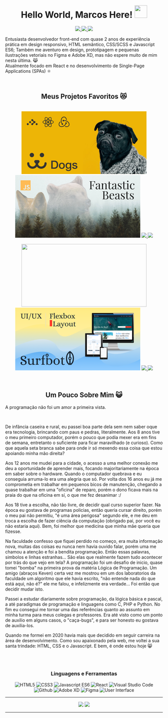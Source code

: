 <h1 align="center">Hello World, Marcos Here! 
<img src="https://media.giphy.com/media/1tTeNNilc8XAdlZTdV/giphy.gif" width="40" height="40" />
</h1>


<p align='center'> 

<a href='https://www.linkedin.com/in/marcos-lopes-ribeiro-júnior-170004163/'> 
<img src="https://img.shields.io/badge/Linkedin-blue?style=for-the-badge&logo=linkedin&labelColor=blue" /> 
</a>

<a href='#'> 
<img src="https://img.shields.io/badge/Discord-Only%20Jack.%230250-101013?style=for-the-badge&logo=discord" /> 
</a>

<a href='https://steamcommunity.com/id/Mlrjack'> 
<img src='https://img.shields.io/badge/Steam-%23171A21?style=for-the-badge&logo=steam' />
</a>



<br/>
<p>Entusiasta desenvolvedor front-end com quase 2 anos de experiência prática em design responsivo, HTML semântico, CSS/SCSS e Javascript ES6; 
Também me aventuro em design, prototipagem e pequenas ilustrações vetoriais no Figma e Adobe XD, mas não espere muito de mim nesta última. 😹<br/>
Atualmente focado em React e no desenvolvimento de Single-Page Applications (SPAs) ⚛</p>

<br/>



<h2 align='center'> Meus Projetos Favoritos 😻 </h2>

<br/>

<div align='center' >

  <img src='https://github.com/mj-lopes/mj-lopes/blob/main/dog-thumb.png' width='400' height='200'/>  
  <img src='https://github.com/mj-lopes/mj-lopes/blob/main/fb-thumb.png' width='400' height='200'/>    
  
  <a href='https://github.com/mj-lopes/React-Dogs'>  
    <img src='https://github-readme-stats.vercel.app/api/pin/?username=mj-lopes&repo=React-Dogs&title_color=d37a37&bg_color=090b0f&hide_border=true&text_color=aaaaaa' />   
  </a>

  <a href='https://github.com/mj-lopes/fantastic-beasts'>
    <img src='https://github-readme-stats.vercel.app/api/pin/?username=mj-lopes&repo=fantastic-beasts&title_color=d37a37&bg_color=090b0f&hide_border=true&text_color=aaaaaa' />   
  </a>    

<br/>
<br/>

  
  <img src='https://user-images.githubusercontent.com/56007721/139386554-bb96b793-a509-4d8e-bb9b-d0dbcd85bbe5.png' width='400' height='200' /> 
  <img src='https://github.com/mj-lopes/mj-lopes/blob/main/suft-thumb.png' width='400' height='200' />  
  
  <a href='https://github.com/mj-lopes/NiceWeather'>  
    <img src='https://github-readme-stats.vercel.app/api/pin/?username=mj-lopes&repo=NiceWeather&title_color=d37a37&bg_color=090b0f&hide_border=true&text_color=aaaaaa' />    
  </a>

  <a href='https://github.com/mj-lopes/surfBot-UI'>  
    <img src='https://github-readme-stats.vercel.app/api/pin/?username=mj-lopes&repo=surfBot-UI&title_color=d37a37&bg_color=090b0f&hide_border=true&text_color=aaaaaa' /> 
  </a>

</div>

<br/>
<br/>

<h2 align='center'> Um Pouco Sobre Mim 😺</h1>

<p> A programação não foi um amor a primeira vista. </p>
<br/>
 
 <p> De infância caseira e rural, eu passei boa parte dela sem nem saber oque era tecnologia, brincando com paus e pedras, literalmente. Aos 8 anos tive o meu primeiro computador, porém o pouco que podia mexer era em fins de semana, entretanto o suficiente para ficar maravilhado (e curioso). Como que aquela seta branca sabe para onde ir só mexendo essa coisa que estou apoiando minha mão direita?</p>
 
 <p> Aos 12 anos me mudei para a cidade, o acesso a uma melhor conexão me deu a oportunidade de aprender mais, focando majoritariamente na época em saber sobre o hardware. Quando o computador quebrava e eu conseguia arruma-lo era uma alegria que só. Por volta dos 16 anos eu já me comprometia em trabalhar em pequenos bicos de manutenção, chegando a quase trabalhar em uma "oficina" de reparo, porém o dono ficava mais na praia do que na oficina em sí, o que me fez desanimar :/ </p> 
 
 <p> Aos 18 tive a escolha, não tão livre, de decidir qual curso superior fazer. Na época eu gostava de programas policias, então queria cursar direito, porém o meu pai não permitiu, "é uma área perigosa" segundo ele, e me deu em troca a escolha de fazer ciência da computação (obrigado pai, por você eu não estaria aqui). Bem, foi melhor que medicina que minha mãe queria que fizesse.</p> 
 
 <p> Na faculdade confesso que fiquei perdido no começo, era muita informação nova, muitas das coisas eu nunca nem havia ouvido falar, porém uma me chamou a atenção e foi a bendita programação. Então essas palavras, simbolos e linhas estranhas... São elas que realmente fazem tudo acontecer por trás do que vejo em tela? A programação foi um desafio de inicio, quase tomei "bomba" na primeira prova da matéria Lógica de Programação. Um amigo (abraços Keven) certa vez me mostrou em um dos laboratorios da faculdade um algoritmo que ele havia escrito, "não entende nada do que está aqui, não é?" ele me falou, e infelizmente era verdade... Foi então que decidir mudar isto.</p> 
 
 <p> Passei a estudar diariamente sobre programação, da lógica básica e pascal, a até paradigmas de programação e linguagens como C, PHP e Python. No fim eu consegui me tornar uma das referências quanto ao assunto em minha turma para meus colegas e professores. Era até visto como um ponto de auxilio em alguns casos, o "caça-bugs", e para ser honesto eu gostava de auxilia-los. </p>
 
 <p> Quando me formei em 2020 havia mais que decidido em seguir carreira na área de desenvolvimento. Como sou apaixonado pela web, me voltei a sua santa trindade: HTML, CSS e o Javascript. E bem, é onde estou hoje 😸</p>
  
<br/>
<br/>

<h3 align='center'>Linguagens e Ferramentas</h3>
 <p align="center">
  <img alt='HTML5' src="https://img.icons8.com/color/48/000000/html-5--v1.png"/>  
  <img alt='CSS3' src="https://img.icons8.com/color/48/000000/css3.png"/>
  <img alt='Javascript ES6' src="https://img.icons8.com/color/48/000000/javascript--v1.png"/>
  <img alt='React' src="https://img.icons8.com/ultraviolet/40/000000/react--v1.png"/>
  <img alt='Visual Studio Code' src="https://img.icons8.com/fluency/48/000000/visual-studio-code-2019.png"/>
  <img alt='Github' src="https://img.icons8.com/fluency/48/000000/github.png"/>
  <img alt='Adobe XD' src="https://img.icons8.com/color/48/000000/adobe-xd--v1.png"/>  
  <img alt='Figma' src="https://img.icons8.com/color/48/000000/figma--v1.png"/>
  <img alt='User Interface' src="https://img.icons8.com/external-kiranshastry-lineal-color-kiranshastry/48/000000/external-ui-online-learning-kiranshastry-lineal-color-kiranshastry.png"/> 
</p>

--- 

<div align='center'>
  <img src='https://github-readme-stats.vercel.app/api?username=mj-lopes&show_icons=true&title_color=d37a37&bg_color=090b0f&hide_border=true&text_color=aaaaaa&icon_color=b24d0a' />
  <a href='https://github.com/mj-lopes'>
  <img src='https://github-readme-stats.vercel.app/api/top-langs/?username=mj-lopes&layout=compact&hide=PHP&show_icons=true&title_color=d37a37&bg_color=090b0f&hide_border=true&text_color=aaaaaa&icon_color=b24d0a' />
</div>
 
--- 
